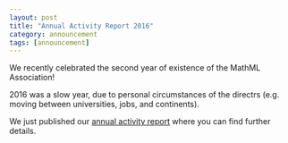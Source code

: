 ```yaml
---
layout: post
title: "Annual Activity Report 2016"
category: announcement
tags: [announcement]
---
```


We recently celebrated the second year of existence of the MathML Association!

2016 was a slow year, due to personal circumstances of the directrs (e.g. moving between
universities, jobs, and continents).

We just published our [annual activity report](/reports/2016.html) where you can find
further details.
